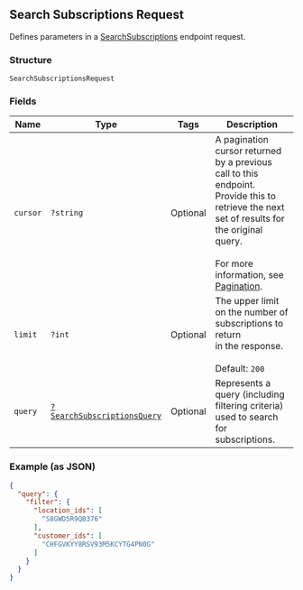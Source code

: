 ## Search Subscriptions Request

Defines parameters in a
[SearchSubscriptions](#endpoint-subscriptions-searchsubscriptions) endpoint
request.

### Structure

`SearchSubscriptionsRequest`

### Fields

| Name | Type | Tags | Description |
|  --- | --- | --- | --- |
| `cursor` | `?string` | Optional | A pagination cursor returned by a previous call to this endpoint.<br>Provide this to retrieve the next set of results for the original query.<br><br>For more information, see [Pagination](https://developer.squareup.com/docs/docs/working-with-apis/pagination). |
| `limit` | `?int` | Optional | The upper limit on the number of subscriptions to return<br>in the response.<br><br>Default: `200` |
| `query` | [`?SearchSubscriptionsQuery`](/doc/models/search-subscriptions-query.md) | Optional | Represents a query (including filtering criteria) used to search for subscriptions. |

### Example (as JSON)

```json
{
  "query": {
    "filter": {
      "location_ids": [
        "S8GWD5R9QB376"
      ],
      "customer_ids": [
        "CHFGVKYY8RSV93M5KCYTG4PN0G"
      ]
    }
  }
}
```

